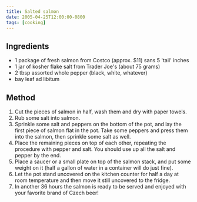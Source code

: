 ```yaml
---
title: Salted salmon
date: 2005-04-25T12:00:00-0800
tags: [cooking]
---
```

## Ingredients
- 1 package of fresh salmon from Costco (approx. $11) sans 5 'tail' inches
- 1 jar of kosher flake salt from Trader Joe's (about 75 grams)
- 2 tbsp assorted whole pepper (black, white, whatever)
- bay leaf ad libitum

## Method
1. Cut the pieces of salmon in half, wash them and dry with paper towels. 
2. Rub some salt into salmon.
3. Sprinkle some salt and peppers on the bottom of the pot, and lay the first piece of salmon flat in the pot. Take some peppers and press them into the salmon, then sprinkle some salt as well.
4. Place the remaining pieces on top of each other, repeating the procedure with pepper and salt. You should use up all the salt and pepper by the end.
5. Place a saucer or a small plate on top of the salmon stack, and put some weight on it (half a gallon of water in a container will do just fine).
6. Let the pot stand uncovered on the kitchen counter for half a day at room temperature and then move it still uncovered to the fridge.
7. In another 36 hours the salmon is ready to be served and enjoyed with your favorite brand of Czech beer!